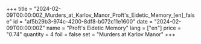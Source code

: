 +++
title = "2024-02-09T00:00:00Z_Murders_at_Karlov_Manor_Proft's_Eidetic_Memory_[en]_false"
id = "af5b29b3-974c-4200-8df8-b072c11e1600"
date = "2024-02-09T00:00:00Z"
name = "Proft's Eidetic Memory"
lang = ["en"]
price = "0.74"
quantity = 4
foil = false
set = "Murders at Karlov Manor"
+++
